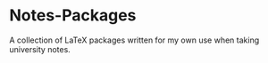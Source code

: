 # Notes-Packages
A collection of LaTeX packages written for my own use when taking university notes.
